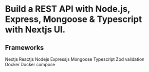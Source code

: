 # Build a REST API with Node.js, Express, Mongoose & Typescript with Nextjs UI.

## Frameworks
Nextjs
Reactjs
Nodejs
Expressjs
Mongoose
Typescript
Zod validation
Docker
Docker compose


